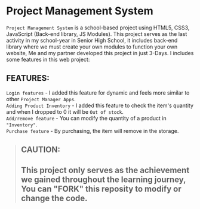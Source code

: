 # Project Management System

`Project Management System` is a school-based project using HTML5, CSS3, JavaScript (Back-end library, JS Modules). This project serves as the last activity in my school-year in Senior High School, it includes back-end library where we must create your own modules to function your own website, Me and my partner developed this project in just 3-Days. I includes some features in this web project:

 ## FEATURES:
 `Login features` - I added this feature for dynamic and feels more similar to other `Project Manager Apps`. <br>
 `Adding Product Inventory` - I added this feature to check the item's quantity and when I dropped to 0 it will be `Out of stock`. <br>
 `Add/remove feature` - You can modify the quantity of a product in `"Inventory"`. <br>
 `Purchase feature` - By purchasing, the item will remove in the storage.

> ## CAUTION:
> ## This project only serves as the achievement we gained throughout the learning journey, You can "FORK" this reposity to modify or change the code.
